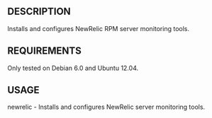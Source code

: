 ## DESCRIPTION

Installs and configures NewRelic RPM server monitoring tools.

## REQUIREMENTS

Only tested on Debian 6.0 and Ubuntu 12.04.

## USAGE

newrelic - Installs and configures NewRelic server monitoring tools.
